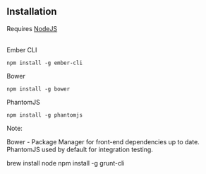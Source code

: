 ##  Installation

Requires [NodeJS](http://nodejs.org/)

<br />
Ember CLI

    npm install -g ember-cli

Bower

    npm install -g bower

PhantomJS

    npm install -g phantomjs

Note:

Bower - Package Manager for front-end dependencies up to date.
PhantomJS used by default for integration testing.

brew install node
npm install -g grunt-cli
